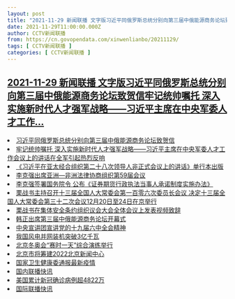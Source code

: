 ```yaml
---
layout: post
title: "2021-11-29 新闻联播 文字版习近平同俄罗斯总统分别向第三届中俄能源商务论坛致贺信牢记统帅嘱托 深入实施新时代人才强军战略——习近平主席在中央军委人才工作"
date: 2021-11-29T11:00:00.000Z
author: CCTV新闻联播
from: https://cn.govopendata.com/xinwenlianbo/20211129/
tags: [ CCTV新闻联播 ]
categories: [ CCTV新闻联播 ]
---
```

<!--1638183600000-->
[2021-11-29 新闻联播 文字版习近平同俄罗斯总统分别向第三届中俄能源商务论坛致贺信牢记统帅嘱托 深入实施新时代人才强军战略——习近平主席在中央军委人才工作...](https://cn.govopendata.com/xinwenlianbo/20211129/)
------

<div>
<li><a target="_blank" href="https://cn.govopendata.com/xinwenlianbo/20211129/#269003">习近平同俄罗斯总统分别向第三届中俄能源商务论坛致贺信</a></li><li><a target="_blank" href="https://cn.govopendata.com/xinwenlianbo/20211129/#269004">牢记统帅嘱托 深入实施新时代人才强军战略——习近平主席在中央军委人才工作会议上的讲话在全军引起热烈反响</a></li><li><a target="_blank" href="https://cn.govopendata.com/xinwenlianbo/20211129/#269005">《习近平在亚太经合组织第二十八次领导人非正式会议上的讲话》单行本出版</a></li><li><a target="_blank" href="https://cn.govopendata.com/xinwenlianbo/20211129/#269006">李克强出席亚洲—非洲法律协商组织第59届会议</a></li><li><a target="_blank" href="https://cn.govopendata.com/xinwenlianbo/20211129/#269007">李克强签署国务院令 公布《证券期货行政执法当事人承诺制度实施办法》</a></li><li><a target="_blank" href="https://cn.govopendata.com/xinwenlianbo/20211129/#269008">栗战书主持召开十三届全国人大常委会第一百零六次委员长会议 决定十三届全国人大常委会第三十二次会议12月20日至24日在京举行</a></li><li><a target="_blank" href="https://cn.govopendata.com/xinwenlianbo/20211129/#269009">栗战书在集体安全条约组织议会大会全体会议上发表视频致辞</a></li><li><a target="_blank" href="https://cn.govopendata.com/xinwenlianbo/20211129/#269010">韩正出席第三届中俄能源商务论坛开幕式</a></li><li><a target="_blank" href="https://cn.govopendata.com/xinwenlianbo/20211129/#269011">中央宣讲团宣讲党的十九届六中全会精神</a></li><li><a target="_blank" href="https://cn.govopendata.com/xinwenlianbo/20211129/#269012">我国风电并网装机突破3亿千瓦</a></li><li><a target="_blank" href="https://cn.govopendata.com/xinwenlianbo/20211129/#269013">北京冬奥会“赛时一天”综合演练举行</a></li><li><a target="_blank" href="https://cn.govopendata.com/xinwenlianbo/20211129/#269014">北京市将筹建2022北京新闻中心</a></li><li><a target="_blank" href="https://cn.govopendata.com/xinwenlianbo/20211129/#269015">国家卫生健康委通报最新疫情</a></li><li><a target="_blank" href="https://cn.govopendata.com/xinwenlianbo/20211129/#269016">国内联播快讯</a></li><li><a target="_blank" href="https://cn.govopendata.com/xinwenlianbo/20211129/#269017">美国累计新冠确诊病例超4822万</a></li><li><a target="_blank" href="https://cn.govopendata.com/xinwenlianbo/20211129/#269018">国际联播快讯</a></li>
</div>
